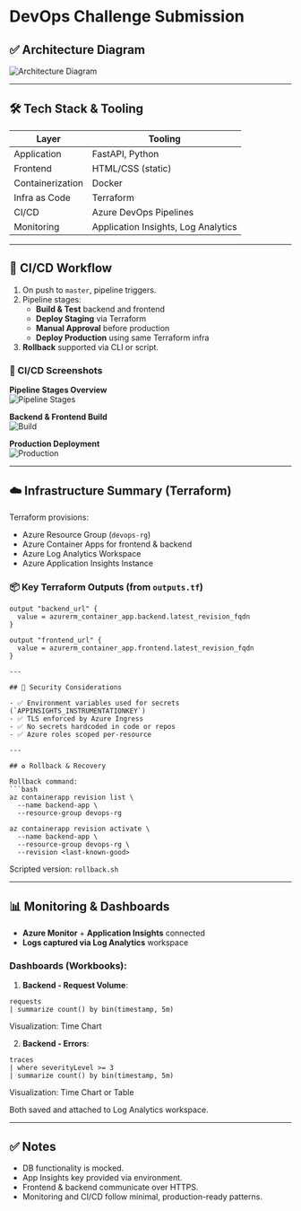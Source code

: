 # DevOps Challenge Submission

## ✅ Architecture Diagram

![Architecture Diagram](docs/architecture.png)

---

## 🛠 Tech Stack & Tooling

| Layer            | Tooling                             |
|------------------|-------------------------------------|
| Application      | FastAPI, Python                     |
| Frontend         | HTML/CSS (static)                   |
| Containerization | Docker                              |
| Infra as Code    | Terraform                           |
| CI/CD            | Azure DevOps Pipelines              |
| Monitoring       | Application Insights, Log Analytics |

---

## 🔄 CI/CD Workflow

1. On push to `master`, pipeline triggers.
2. Pipeline stages:
   - **Build & Test** backend and frontend
   - **Deploy Staging** via Terraform
   - **Manual Approval** before production
   - **Deploy Production** using same Terraform infra
3. **Rollback** supported via CLI or script.

### 🧩 CI/CD Screenshots

**Pipeline Stages Overview**  
![Pipeline Stages](docs/cicd_pipeline.PNG)

**Backend & Frontend Build**  
![Build](docs/cicd_stages.PNG)

**Production Deployment**  
![Production](docs/cicd_stages1.PNG)

---

## ☁️ Infrastructure Summary (Terraform)

Terraform provisions:
- Azure Resource Group (`devops-rg`)
- Azure Container Apps for frontend & backend
- Azure Log Analytics Workspace
- Azure Application Insights Instance

### 📦 Key Terraform Outputs (from `outputs.tf`)
```hcl
output "backend_url" {
  value = azurerm_container_app.backend.latest_revision_fqdn
}

output "frontend_url" {
  value = azurerm_container_app.frontend.latest_revision_fqdn
}

---

## 🔐 Security Considerations

- ✅ Environment variables used for secrets (`APPINSIGHTS_INSTRUMENTATIONKEY`)
- ✅ TLS enforced by Azure Ingress
- ✅ No secrets hardcoded in code or repos
- ✅ Azure roles scoped per-resource

---

## ♻️ Rollback & Recovery

Rollback command:
```bash
az containerapp revision list \
  --name backend-app \
  --resource-group devops-rg

az containerapp revision activate \
  --name backend-app \
  --resource-group devops-rg \
  --revision <last-known-good>
```

Scripted version: `rollback.sh`

---

## 📊 Monitoring & Dashboards

- **Azure Monitor** + **Application Insights** connected
- **Logs captured via Log Analytics** workspace

### Dashboards (Workbooks):
1. **Backend - Request Volume**:
```kusto
requests
| summarize count() by bin(timestamp, 5m)
```
Visualization: Time Chart

2. **Backend - Errors**:
```kusto
traces
| where severityLevel >= 3
| summarize count() by bin(timestamp, 5m)
```
Visualization: Time Chart or Table

Both saved and attached to Log Analytics workspace.

---

## ✅ Notes
- DB functionality is mocked.
- App Insights key provided via environment.
- Frontend & backend communicate over HTTPS.
- Monitoring and CI/CD follow minimal, production-ready patterns.

